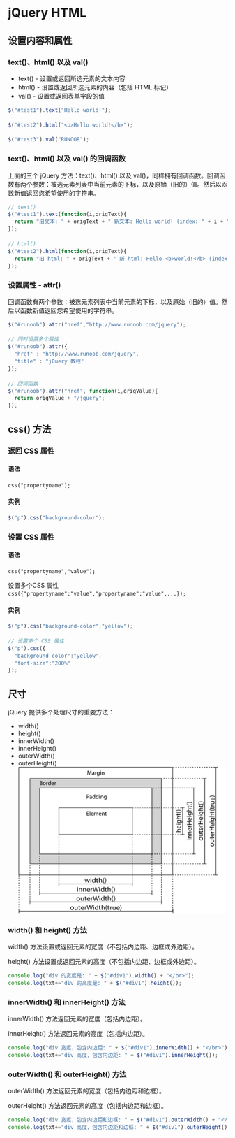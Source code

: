 # jQuery HTML
## 设置内容和属性
### text()、html() 以及 val()
- text() - 设置或返回所选元素的文本内容
- html() - 设置或返回所选元素的内容（包括 HTML 标记）
- val() - 设置或返回表单字段的值
```js
$("#test1").text("Hello world!");

$("#test2").html("<b>Hello world!</b>");

$("#test3").val("RUNOOB");
```

### text()、html() 以及 val() 的回调函数
上面的三个 jQuery 方法：text()、html() 以及 val()，同样拥有回调函数。回调函数有两个参数：被选元素列表中当前元素的下标，以及原始（旧的）值。然后以函数新值返回您希望使用的字符串。
```js
// text()
$("#test1").text(function(i,origText){
  return "旧文本: " + origText + " 新文本: Hello world! (index: " + i + ")"; 
});

// html()
$("#test2").html(function(i,origText){
  return "旧 html: " + origText + " 新 html: Hello <b>world!</b> (index: " + i + ")"; 
});
```

### 设置属性 - attr()
回调函数有两个参数：被选元素列表中当前元素的下标，以及原始（旧的）值。然后以函数新值返回您希望使用的字符串。
```js
$("#runoob").attr("href","http://www.runoob.com/jquery");

// 同时设置多个属性
$("#runoob").attr({
  "href" : "http://www.runoob.com/jquery",
  "title" : "jQuery 教程"
});

// 回调函数
$("#runoob").attr("href", function(i,origValue){
  return origValue + "/jquery"; 
});
```

## css() 方法
### 返回 CSS 属性
#### 语法
`css("propertyname");`
#### 实例
```js
$("p").css("background-color");
```

### 设置 CSS 属性
#### 语法
`css("propertyname","value");`

设置多个CSS 属性
`css({"propertyname":"value","propertyname":"value",...});`
#### 实例
```js
$("p").css("background-color","yellow");

// 设置多个 CSS 属性
$("p").css({
  "background-color":"yellow",
  "font-size":"200%"
});
```

## 尺寸
jQuery 提供多个处理尺寸的重要方法：

- width()
- height()
- innerWidth()
- innerHeight()
- outerWidth()
- outerHeight()
![尺寸说明](./images/jquerydim.gif)

### width() 和 height() 方法
width() 方法设置或返回元素的宽度（不包括内边距、边框或外边距）。

height() 方法设置或返回元素的高度（不包括内边距、边框或外边距）。
```js
console.log("div 的宽度是: " + $("#div1").width() + "</br>");
console.log(txt+="div 的高度是: " + $("#div1").height());
```

### innerWidth() 和 innerHeight() 方法
innerWidth() 方法返回元素的宽度（包括内边距）。

innerHeight() 方法返回元素的高度（包括内边距）。
```js
console.log("div 宽度，包含内边距: " + $("#div1").innerWidth() + "</br>");
console.log(txt+="div 高度，包含内边距: " + $("#div1").innerHeight());
```

### outerWidth() 和 outerHeight() 方法
outerWidth() 方法返回元素的宽度（包括内边距和边框）。

outerHeight() 方法返回元素的高度（包括内边距和边框）。
```js
console.log("div 宽度，包含内边距和边框: " + $("#div1").outerWidth() + "</br>");
console.log(txt+="div 高度，包含内边距和边框: " + $("#div1").outerHeight());
```